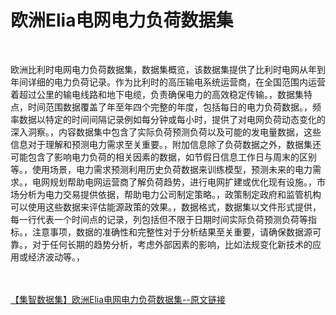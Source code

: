 <h1>欧洲Elia电网电力负荷数据集</h1><br /><p>欧洲比利时电网电力负荷数据集，数据集概览，该数据集提供了比利时电网从年到年间详细的电力负荷记录。作为比利时的高压输电系统运营商，在全国范围内运营着超过公里的输电线路和地下电缆，负责确保电力的高效稳定传输。，数据集特点，时间范围数据覆盖了年至年四个完整的年度，包括每日的电力负荷数据。，频率数据以特定的时间间隔记录例如每分钟或每小时，提供了对电网负荷动态变化的深入洞察。，内容数据集中包含了实际负荷预测负荷以及可能的发电量数据，这些信息对于理解和预测电力需求至关重要。，附加信息除了负荷数据之外，数据集还可能包含了影响电力负荷的相关因素的数据，如节假日信息工作日与周末的区别等。，使用场景，电力需求预测利用历史负荷数据来训练模型，预测未来的电力需求。，电网规划帮助电网运营商了解负荷趋势，进行电网扩建或优化现有设施。，市场分析为电力交易提供依据，帮助电力公司制定策略。，政策制定政府和监管机构可以使用这些数据来评估能源政策的效果。，数据格式，数据集以文件形式提供，每一行代表一个时间点的记录，列包括但不限于日期时间实际负荷预测负荷等指标。，注意事项，数据的准确性和完整性对于分析结果至关重要，请确保数据源可靠。，对于任何长期的趋势分析，考虑外部因素的影响，比如法规变化新技术的应用或经济波动等。，</p><br /><br /><a href="https://www.jizhi-dataset.top/index/category/details/0" target="_blank">【集智数据集】欧洲Elia电网电力负荷数据集--原文链接</a>
